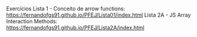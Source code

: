 Exercícios
Lista 1 - Conceito de arrow functions:  https://fernandofgs91.github.io/PFEJ/Lista01/index.html
Lista 2A - JS Array Interaction Methods: https://fernandofgs91.github.io/PFEJ/Lista2A/index.html
